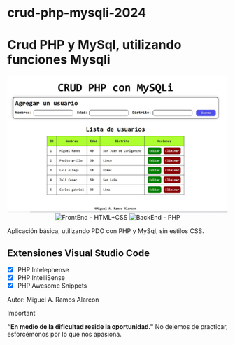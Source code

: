 # crud-php-mysqli-2024
<h1>Crud PHP y MySql, utilizando funciones Mysqli</h1>
<img src="preview.jpg" alt="CRUD PHP" style="max-width: 100%; height: auto;">

<div align="center">
  <img src="https://img.shields.io/badge/FrontEnd-Bootstrap-yellow" alt="FrontEnd - HTML+CSS">
  <img src="https://img.shields.io/badge/BackEnd-PHP-orange" alt="BackEnd - PHP">
</div>

<p>Aplicación básica, utilizando PDO con PHP y MySql, sin estilos CSS. </p>

## Extensiones Visual Studio Code
- [x] PHP Intelephense
- [x] PHP IntelliSense
- [x] PHP Awesome Snippets

Autor: Miguel A. Ramos Alarcon

> [!IMPORTANT]
> **“En medio de la dificultad reside la oportunidad."** No dejemos de practicar, esforcémonos por lo que nos apasiona.


